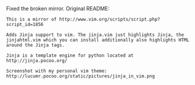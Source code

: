 Fixed the broken mirror. Original README:

    This is a mirror of http://www.vim.org/scripts/script.php?script_id=1856

    Adds Jinja support to vim. The jinja.vim just highlights Jinja, the jinjahtml.vim which you can install additionally also highlights HTML around the Jinja tags.

    Jinja is a template engine for python located at http://jinja.pocoo.org/

    Screenshot with my personal vim theme: http://lucumr.pocoo.org/static/pictures/jinja_in_vim.png
